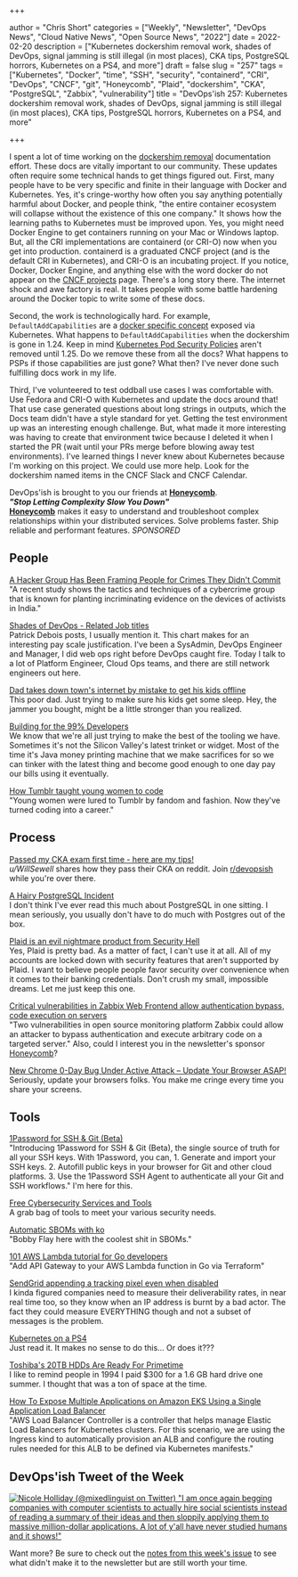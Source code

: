 +++

author = "Chris Short"
categories = ["Weekly", "Newsletter", "DevOps News", "Cloud Native News", "Open Source News", "2022"]
date = 2022-02-20
description = ["Kubernetes dockershim removal work, shades of DevOps, signal jamming is still illegal (in most places), CKA tips, PostgreSQL horrors, Kubernetes on a PS4, and more"]
draft = false
slug = "257"
tags = ["Kubernetes", "Docker", "time", "SSH", "security", "containerd", "CRI", "DevOps", "CNCF", "git", "Honeycomb", "Plaid", "dockershim", "CKA", "PostgreSQL", "Zabbix", "vulnerability"]
title = "DevOps'ish 257: Kubernetes dockershim removal work, shades of DevOps, signal jamming is still illegal (in most places), CKA tips, PostgreSQL horrors, Kubernetes on a PS4, and more"

+++

I spent a lot of time working on the [dockershim removal](https://k8s.io/dockershim) documentation effort. These docs are vitally important to our community. These updates often require some technical hands to get things figured out. First, many people have to be very specific and finite in their language with Docker and Kubernetes. Yes, it's cringe-worthy how often you say anything potentially harmful about Docker, and people think, "the entire container ecosystem will collapse without the existence of this one company." It shows how the learning paths to Kubernetes must be improved upon. Yes, you might need Docker Engine to get containers running on your Mac or Windows laptop. But, all the CRI implementations are containerd (or CRI-O) now when you get into production. containerd is a graduated CNCF project (and is the default CRI in Kubernetes), and CRI-O is an incubating project. If you notice, Docker, Docker Engine, and anything else with the word docker do not appear on the [CNCF projects](https://www.cncf.io/projects/) page. There's a long story there. The internet shock and awe factory is real. It takes people with some battle hardening around the Docker topic to write some of these docs.

Second, the work is technologically hard. For example, `DefaultAddCapabilities` are a [docker specific concept](https://docs.petty.company/engine/reference/run/#runtime-privilege-and-linux-capabilities) exposed via Kubernetes. What happens to `DefaultAddCapabilities` when the dockershim is gone in 1.24. Keep in mind [Kubernetes Pod Security Policies](https://kubernetes.io/docs/concepts/policy/pod-security-policy/) aren't removed until 1.25. Do we remove these from all the docs? What happens to PSPs if those capabilities are just gone? What then? I've never done such fulfilling docs work in my life.

Third, I've volunteered to test oddball use cases I was comfortable with. Use Fedora and CRI-O with Kubernetes and update the docs around that! That use case generated questions about long strings in outputs, which the Docs team didn't have a style standard for yet. Getting the test environment up was an interesting enough challenge. But, what made it more interesting was having to create that environment twice because I deleted it when I started the PR (wait until your PRs merge before blowing away test environments). I've learned things I never knew about Kubernetes because I'm working on this project. We could use more help. Look for the dockershim named items in the CNCF Slack and CNCF Calendar.

DevOps'ish is brought to you our friends at [**Honeycomb**](https://ui.honeycomb.io/signup?&utm_source=devopsish&utm_medium=newsletter&utm_campaign=ad&utm_content=product-signup).  
***"Stop Letting Complexity Slow You Down"***  
[**Honeycomb**](https://ui.honeycomb.io/signup?&utm_source=devopsish&utm_medium=newsletter&utm_campaign=ad&utm_content=product-signup) makes it easy to understand and troubleshoot complex relationships within your distributed services. Solve problems faster. Ship reliable and performant features. *SPONSORED*

## People

[A Hacker Group Has Been Framing People for Crimes They Didn't Commit](https://gizmodo.com/a-hacker-group-has-been-framing-people-for-crimes-they-1848522497)  
"A recent study shows the tactics and techniques of a cybercrime group that is known for planting incriminating evidence on the devices of activists in India."

[Shades of DevOps - Related Job titles](https://www.jedi.be/blog/2022/02/11/shades-of-devops-roles/)  
Patrick Debois posts, I usually mention it. This chart makes for an interesting pay scale justification. I've been a SysAdmin, DevOps Engineer and Manager, I did web ops right before DevOps caught fire. Today I talk to a lot of Platform Engineer, Cloud Ops teams, and there are still network engineers out here.

[Dad takes down town's internet by mistake to get his kids offline](https://www.bleepingcomputer.com/news/technology/dad-takes-down-towns-internet-by-mistake-to-get-his-kids-offline/)  
This poor dad. Just trying to make sure his kids get some sleep. Hey, the jammer you bought, might be a little stronger than you realized.

[Building for the 99% Developers](https://future.a16z.com/software-development-building-for-99-developers/)  
We know that we're all just trying to make the best of the tooling we have. Sometimes it's not the Silicon Valley's latest trinket or widget. Most of the time it's Java money printing machine that we make sacrifices for so we can tinker with the latest thing and become good enough to one day pay our bills using it eventually.

[How Tumblr taught young women to code](https://mashable.com/article/tumblr-girl-learn-code)  
"Young women were lured to Tumblr by fandom and fashion. Now they've turned coding into a career."

## Process

[Passed my CKA exam first time - here are my tips!](https://www.reddit.com/r/kubernetes/comments/ssk065/passed_my_cka_exam_first_time_here_are_my_tips/)  
*u/WillSewell* shares how they pass their CKA on reddit. Join [r/devopsish](https://www.reddit.com/r/devopsish/) while you're over there.

[A Hairy PostgreSQL Incident](https://ardentperf.com/2022/02/10/a-hairy-postgresql-incident/)  
I don't think I've ever read this much about PostgreSQL in one sitting. I mean seriously, you usually don't have to do much with Postgres out of the box.

[Plaid is an evil nightmare product from Security Hell](https://drewdevault.com/2022/02/19/Plaid-is-an-evil-nightmare-product.html)  
Yes, Plaid is pretty bad. As a matter of fact, I can't use it at all. All of my accounts are locked down with security features that aren't supported by Plaid. I want to believe people people favor security over convenience when it comes to their banking credentials. Don't crush my small, impossible dreams. Let me just keep this one.

[Critical vulnerabilities in Zabbix Web Frontend allow authentication bypass, code execution on servers](https://portswigger.net/daily-swig/critical-vulnerabilities-in-zabbix-web-frontend-allow-authentication-bypass-code-execution-on-servers)  
"Two vulnerabilities in open source monitoring platform Zabbix could allow an attacker to bypass authentication and execute arbitrary code on a targeted server." Also, could I interest you in the newsletter's sponsor [Honeycomb](https://ui.honeycomb.io/signup?&utm_source=devopsish&utm_medium=newsletter&utm_campaign=ad&utm_content=product-signup)?

[New Chrome 0-Day Bug Under Active Attack – Update Your Browser ASAP!](https://thehackernews.com/2022/02/new-chrome-0-day-bug-under-active.html)  
Seriously, update your browsers folks. You make me cringe every time you share your screens.

## Tools

[1Password for SSH & Git (Beta)](https://developer.1password.com/docs/ssh/)  
"Introducing 1Password for SSH & Git (Beta), the single source of truth for all your SSH keys. With 1Password, you can, 1. Generate and import your SSH keys. 2. Autofill public keys in your browser for Git and other cloud platforms. 3. Use the 1Password SSH Agent to authenticate all your Git and SSH workflows." I'm here for this.

[Free Cybersecurity Services and Tools](https://www.cisa.gov/free-cybersecurity-services-and-tools)  
A grab bag of tools to meet your various security needs.

[Automatic SBOMs with ko](https://blog.chainguard.dev/auto-sboms-with-ko/)  
"Bobby Flay here with the coolest shit in SBOMs."

[101 AWS Lambda tutorial for Go developers](https://blog.mantil.com/101-aws-lambda-tutorial-for-go-developers-api-gateway-part-2-7008d2b64a4e)  
"Add API Gateway to your AWS Lambda function in Go via Terraform"

[SendGrid appending a tracking pixel even when disabled](https://cappe.github.io/blog/sendgrid-appending-a-tracking-pixel.html)  
I kinda figured companies need to measure their deliverability rates, in near real time too, so they know when an IP address is burnt by a bad actor. The fact they could measure EVERYTHING though and not a subset of messages is the problem.

[Kubernetes on a PS4](https://zhekunhu.xyz/ps4-kubernetes.html)  
Just read it. It makes no sense to do this... Or does it???

[Toshiba's 20TB HDDs Are Ready For Primetime](https://www.tomshardware.com/news/toshiba-20tb-drive-validated)  
I like to remind people in 1994 I paid $300 for a 1.6 GB hard drive one summer. I thought that was a ton of space at the time.

[How To Expose Multiple Applications on Amazon EKS Using a Single Application Load Balancer](https://aws.amazon.com/blogs/containers/how-to-expose-multiple-applications-on-amazon-eks-using-a-single-application-load-balancer/)  
"AWS Load Balancer Controller is a controller that helps manage Elastic Load Balancers for Kubernetes clusters. For this scenario, we are using the Ingress kind to automatically provision an ALB and configure the routing rules needed for this ALB to be defined via Kubernetes manifests."

## DevOps'ish Tweet of the Week

[![Nicole Holliday (@mixedlinguist on Twitter) "I am once again begging companies with computer scientists to actually hire social scientists instead of reading a summary of their ideas and then sloppily applying them to massive million-dollar applications. A lot of y'all have never studied humans and it shows!"](https://shortcdn.com/devopsish/257-devopsish-tweet-of-the-week.webp)](https://twitter.com/mixedlinguist/status/1493213892620832776)

Want more? Be sure to check out the [notes from this week's issue](https://github.com/chris-short/devopsish.com/blob/main/content/post/257/notes.md) to see what didn't make it to the newsletter but are still worth your time.
